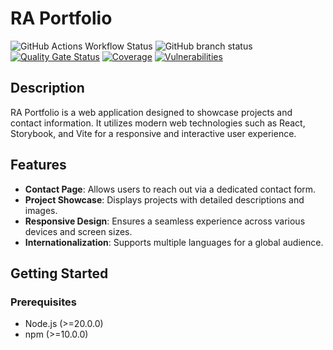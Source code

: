 # RA Portfolio

![GitHub Actions Workflow Status](https://img.shields.io/github/actions/workflow/status/ralibardi/ra-portfolio/main_workflow.yml) ![GitHub branch status](https://img.shields.io/github/checks-status/ralibardi/ra-portfolio/main) [![Quality Gate Status](https://sonarcloud.io/api/project_badges/measure?project=ralibardi_ra-portfolio&metric=alert_status)](https://sonarcloud.io/summary/new_code?id=ralibardi_ra-portfolio) [![Coverage](https://sonarcloud.io/api/project_badges/measure?project=ralibardi_ra-portfolio&metric=coverage)](https://sonarcloud.io/summary/new_code?id=ralibardi_ra-portfolio) [![Vulnerabilities](https://sonarcloud.io/api/project_badges/measure?project=ralibardi_ra-portfolio&metric=vulnerabilities)](https://sonarcloud.io/summary/new_code?id=ralibardi_ra-portfolio)

## Description

RA Portfolio is a web application designed to showcase projects and contact information. It utilizes modern web technologies such as React, Storybook, and Vite for a responsive and interactive user experience.

## Features

- **Contact Page**: Allows users to reach out via a dedicated contact form.
- **Project Showcase**: Displays projects with detailed descriptions and images.
- **Responsive Design**: Ensures a seamless experience across various devices and screen sizes.
- **Internationalization**: Supports multiple languages for a global audience.

## Getting Started

### Prerequisites

- Node.js (>=20.0.0)
- npm (>=10.0.0)
